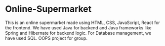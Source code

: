 # Online-Supermarket
This is an online supermarket made using HTML, CSS, JavaScript, React for the frontend. We have used Java for backend and Java frameworks like Spring and Hibernate for backend logic. For Database management, we have used SQL. OOPS project for group.
